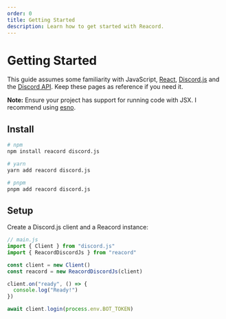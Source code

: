 ```yaml
---
order: 0
title: Getting Started
description: Learn how to get started with Reacord.
---
```


# Getting Started

This guide assumes some familiarity with JavaScript, [React](https://reactjs.org), [Discord.js](https://discord.js.org) and the [Discord API](https://discord.dev). Keep these pages as reference if you need it.

**Note:** Ensure your project has support for running code with JSX. I recommend using [esno](https://npm.im/esno).

## Install

```bash
# npm
npm install reacord discord.js

# yarn
yarn add reacord discord.js

# pnpm
pnpm add reacord discord.js
```

## Setup

Create a Discord.js client and a Reacord instance:

```js
// main.js
import { Client } from "discord.js"
import { ReacordDiscordJs } from "reacord"

const client = new Client()
const reacord = new ReacordDiscordJs(client)

client.on("ready", () => {
  console.log("Ready!")
})

await client.login(process.env.BOT_TOKEN)
```
